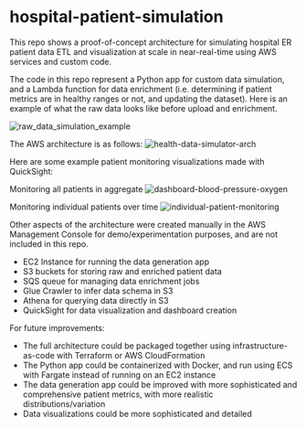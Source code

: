 # hospital-patient-simulation
This repo shows a proof-of-concept architecture for simulating hospital ER patient data ETL and visualization at scale in near-real-time using AWS services and custom code.

The code in this repo represent a Python app for custom data simulation, and a Lambda function for data enrichment (i.e. determining if patient metrics are in healthy ranges or not, and updating the dataset). Here is an example of what the raw data looks like before upload and enrichment. 

![raw_data_simulation_example](https://user-images.githubusercontent.com/36463300/185521932-101da845-1c6b-41b9-9cdf-547878eed5b7.png)

The AWS architecture is as follows:
![health-data-simulator-arch](https://user-images.githubusercontent.com/36463300/185521737-8c092b97-69ec-462a-aadf-5f34687bad03.png)

Here are some example patient monitoring visualizations made with QuickSight:

Monitoring all patients in aggregate
![dashboard-blood-pressure-oxygen](https://user-images.githubusercontent.com/36463300/186735753-d330d7a2-2826-4892-bf65-b5329cbb70e4.png)

Monitoring individual patients over time
![individual-patient-monitoring](https://user-images.githubusercontent.com/36463300/186735767-a311becf-9c0d-4962-a88e-b5cf34cc0985.png)

Other aspects of the architecture were created manually in the AWS Management Console for demo/experimentation purposes, and are not included in this repo.
- EC2 Instance for running the data generation app
- S3 buckets for storing raw and enriched patient data
- SQS queue for managing data enrichment jobs
- Glue Crawler to infer data schema in S3
- Athena for querying data directly in S3
- QuickSight for data visualization and dashboard creation

For future improvements: 
- The full architecture could be packaged together using infrastructure-as-code with Terraform or AWS CloudFormation
- The Python app could be containerized with Docker, and run using ECS with Fargate instead of running on an EC2 instance
- The data generation app could be improved with more sophisticated and comprehensive patient metrics, with more realistic distributions/variation
- Data visualizations could be more sophisticated and detailed
